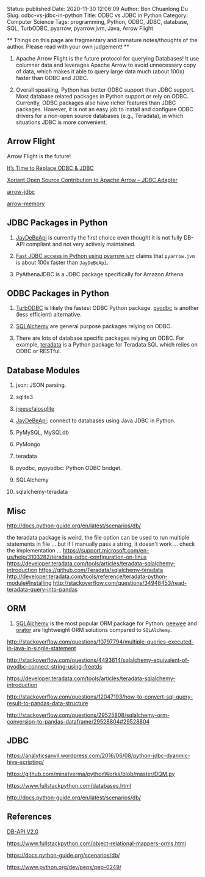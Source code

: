 Status: published
Date: 2020-11-30 12:06:09
Author: Ben Chuanlong Du
Slug: odbc-vs-jdbc-in-python
Title: ODBC vs JDBC in Python
Category: Computer Science
Tags: programming, Python, ODBC, JDBC, database, SQL, TurbODBC, pyarrow, pyarrow.jvm, Java, Arrow Flight

**
Things on this page are
fragmentary and immature notes/thoughts of the author.
Please read with your own judgement!
**

1. Apache Arrow Flight is the future protocol for querying Databases!
    It use columnar data and leverages Apache Arrow to avoid unnecessary copy of data,
    which makes it able to query large data much (about 100x) faster than ODBC and JDBC.

2. Overall speaking,
    Python has better ODBC support than JDBC support.
    Most database related packages in Python support or rely on ODBC.
    Currently, 
    ODBC packages also have richer features than JDBC packages.
    However,
    it is not an easy job to install and configure ODBC drivers for a non-open source databases (e.g., Teradata),
    in which situations JDBC is more convenient.


## Arrow Flight 

Arrow Flight is the future!

[It’s Time to Replace ODBC & JDBC](https://www.dremio.com/is-time-to-replace-odbc-jdbc/)

[Xoriant Open Source Contribution to Apache Arrow – JDBC Adapter](https://www.xoriant.com/blog/big-data-analytics/xoriant-open-source-contribution-apache-arrow-jdbc-adapter.html)

[arrow-jdbc](https://mvnrepository.com/artifact/org.apache.arrow/arrow-jdbc/2.0.0)

[arrow-memory](https://mvnrepository.com/artifact/org.apache.arrow/arrow-memory/2.0.0)

## JDBC Packages in Python

1. [JayDeBeApi](https://github.com/baztian/jaydebeapi)
    is currently the first choice 
    even thought it is not fully DB-API compliant
    and not very actively maintained.

2. [Fast JDBC access in Python using pyarrow.jvm](https://uwekorn.com/2019/11/17/fast-jdbc-access-in-python-using-pyarrow-jvm.html)
    claims that `pyarrow.jvm` is about 100x faster than `JayDeBeApi`.

4. PyAthenaJDBC is a JDBC package specifically for Amazon Athena.

## ODBC Packages in Python

1. [TurbODBC](https://github.com/blue-yonder/turbodbc)
    is likely the fastest ODBC Python package.
    [pyodbc](https://github.com/mkleehammer/pyodbc)
    is another (less efficient) alternative.

2. [SQLAlchemy](https://github.com/sqlalchemy/sqlalchemy)
    are general purpose packages relying on ODBC.

2. There are lots of database specific packages relying on ODBC.
    For example,
    [teradata](https://github.com/Teradata/PyTd)
    is a Python package for Teradata SQL which relies on ODBC or RESTful.

## Database Modules

1. json: JSON parsing.

2. sqlite3

3. [jreese/aiosqlite](https://github.com/jreese/aiosqlite)

3. [JayDeBeApi](https://github.com/baztian/jaydebeapi): connect to databases using Java JDBC in Python.

4. PyMySQL, MySQLdb

5. PyMongo

6. teradata

7. pyodbc, pypyodbc: Python ODBC bridget.

8. SQLAlchemy

9. sqlalchemy-teradata


## Misc

http://docs.python-guide.org/en/latest/scenarios/db/


the teradata package is weird, the file option can be used to run multiple statements in file ...
but if I manually pass a string, it doesn't work ... check the implementation ...
https://support.microsoft.com/en-us/help/3103282/teradata-odbc-configuration-on-linux
https://developer.teradata.com/tools/articles/teradata-sqlalchemy-introduction
https://github.com/Teradata/sqlalchemy-teradata
http://developer.teradata.com/tools/reference/teradata-python-module#Installing
http://stackoverflow.com/questions/34948453/read-teradata-query-into-pandas


## ORM

1. [SQLAlchemy](https://www.sqlalchemy.org/)
    is the most popular ORM package for Python.
    [peewee](https://github.com/coleifer/peewee)
    and
    [orator](https://github.com/sdispater/orator)
    are lightweight ORM solutions compared to `SQLAlchemy`.


http://stackoverflow.com/questions/10797794/multiple-queries-executed-in-java-in-single-statement

http://stackoverflow.com/questions/4493614/sqlalchemy-equivalent-of-pyodbc-connect-string-using-freetds

https://developer.teradata.com/tools/articles/teradata-sqlalchemy-introduction

http://stackoverflow.com/questions/12047193/how-to-convert-sql-query-result-to-pandas-data-structure

http://stackoverflow.com/questions/29525808/sqlalchemy-orm-conversion-to-pandas-dataframe/29528804#29528804


## JDBC

https://analyticsanvil.wordpress.com/2016/06/08/python-jdbc-dyanmic-hive-scripting/

https://github.com/minatverma/pythonWorks/blob/master/DQM.py

https://www.fullstackpython.com/databases.html

http://docs.python-guide.org/en/latest/scenarios/db/

## References

[DB-API V2.0](https://www.python.org/dev/peps/pep-0249/)

https://www.fullstackpython.com/object-relational-mappers-orms.html

https://docs.python-guide.org/scenarios/db/

https://www.python.org/dev/peps/pep-0249/
